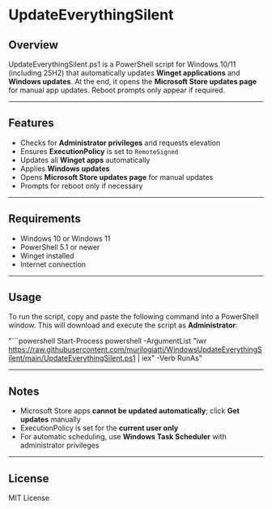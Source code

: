 # UpdateEverythingSilent

## Overview
UpdateEverythingSilent.ps1 is a PowerShell script for Windows 10/11 (including 25H2) that automatically updates **Winget applications** and **Windows updates**. At the end, it opens the **Microsoft Store updates page** for manual app updates. Reboot prompts only appear if required.

---

## Features
- Checks for **Administrator privileges** and requests elevation  
- Ensures **ExecutionPolicy** is set to `RemoteSigned`  
- Updates all **Winget apps** automatically  
- Applies **Windows updates**  
- Opens **Microsoft Store updates page** for manual updates  
- Prompts for reboot only if necessary  

---

## Requirements
- Windows 10 or Windows 11  
- PowerShell 5.1 or newer  
- Winget installed  
- Internet connection  

---
## Usage
To run the script, copy and paste the following command into a PowerShell window. This will download and execute the script as **Administrator**:

"```powershell
Start-Process powershell -ArgumentList "iwr https://raw.githubusercontent.com/murilogiatti/WindowsUpdateEverythingSilent/main/UpdateEverythingSilent.ps1 | iex" -Verb RunAs"

---

## Notes
- Microsoft Store apps **cannot be updated automatically**; click **Get updates** manually  
- ExecutionPolicy is set for the **current user only**  
- For automatic scheduling, use **Windows Task Scheduler** with administrator privileges  

---

## License
MIT License

